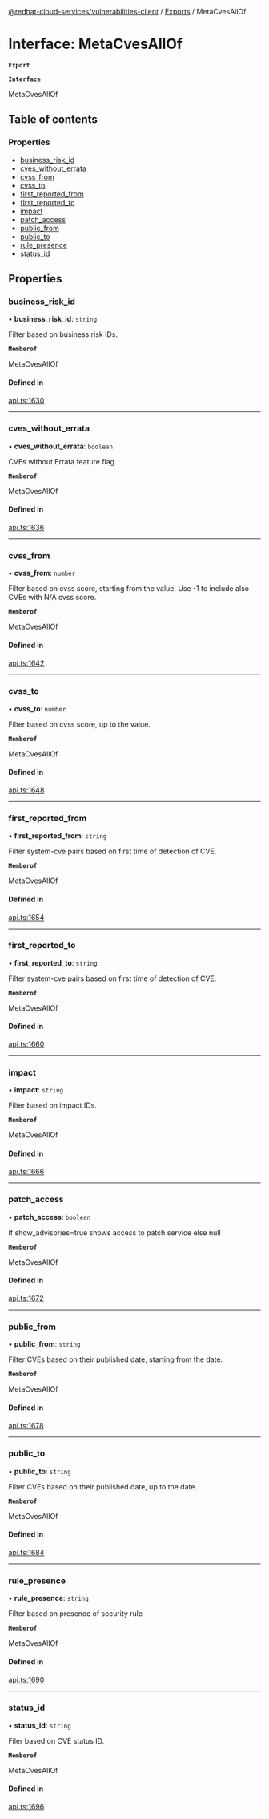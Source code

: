 [@redhat-cloud-services/vulnerabilities-client](../README.md) / [Exports](../modules.md) / MetaCvesAllOf

# Interface: MetaCvesAllOf

**`Export`**

**`Interface`**

MetaCvesAllOf

## Table of contents

### Properties

- [business\_risk\_id](MetaCvesAllOf.md#business_risk_id)
- [cves\_without\_errata](MetaCvesAllOf.md#cves_without_errata)
- [cvss\_from](MetaCvesAllOf.md#cvss_from)
- [cvss\_to](MetaCvesAllOf.md#cvss_to)
- [first\_reported\_from](MetaCvesAllOf.md#first_reported_from)
- [first\_reported\_to](MetaCvesAllOf.md#first_reported_to)
- [impact](MetaCvesAllOf.md#impact)
- [patch\_access](MetaCvesAllOf.md#patch_access)
- [public\_from](MetaCvesAllOf.md#public_from)
- [public\_to](MetaCvesAllOf.md#public_to)
- [rule\_presence](MetaCvesAllOf.md#rule_presence)
- [status\_id](MetaCvesAllOf.md#status_id)

## Properties

### business\_risk\_id

• **business\_risk\_id**: `string`

Filter based on business risk IDs.

**`Memberof`**

MetaCvesAllOf

#### Defined in

[api.ts:1630](https://github.com/RedHatInsights/javascript-clients/blob/master/packages/vulnerabilities/git-api/api.ts#L1630)

___

### cves\_without\_errata

• **cves\_without\_errata**: `boolean`

CVEs without Errata feature flag

**`Memberof`**

MetaCvesAllOf

#### Defined in

[api.ts:1636](https://github.com/RedHatInsights/javascript-clients/blob/master/packages/vulnerabilities/git-api/api.ts#L1636)

___

### cvss\_from

• **cvss\_from**: `number`

Filter based on cvss score, starting from the value. Use -1 to include also CVEs with N/A cvss score.

**`Memberof`**

MetaCvesAllOf

#### Defined in

[api.ts:1642](https://github.com/RedHatInsights/javascript-clients/blob/master/packages/vulnerabilities/git-api/api.ts#L1642)

___

### cvss\_to

• **cvss\_to**: `number`

Filter based on cvss score, up to the value.

**`Memberof`**

MetaCvesAllOf

#### Defined in

[api.ts:1648](https://github.com/RedHatInsights/javascript-clients/blob/master/packages/vulnerabilities/git-api/api.ts#L1648)

___

### first\_reported\_from

• **first\_reported\_from**: `string`

Filter system-cve pairs based on first time of detection of CVE.

**`Memberof`**

MetaCvesAllOf

#### Defined in

[api.ts:1654](https://github.com/RedHatInsights/javascript-clients/blob/master/packages/vulnerabilities/git-api/api.ts#L1654)

___

### first\_reported\_to

• **first\_reported\_to**: `string`

Filter system-cve pairs based on first time of detection of CVE.

**`Memberof`**

MetaCvesAllOf

#### Defined in

[api.ts:1660](https://github.com/RedHatInsights/javascript-clients/blob/master/packages/vulnerabilities/git-api/api.ts#L1660)

___

### impact

• **impact**: `string`

Filter based on impact IDs.

**`Memberof`**

MetaCvesAllOf

#### Defined in

[api.ts:1666](https://github.com/RedHatInsights/javascript-clients/blob/master/packages/vulnerabilities/git-api/api.ts#L1666)

___

### patch\_access

• **patch\_access**: `boolean`

If show_advisories=true shows access to patch service else null

**`Memberof`**

MetaCvesAllOf

#### Defined in

[api.ts:1672](https://github.com/RedHatInsights/javascript-clients/blob/master/packages/vulnerabilities/git-api/api.ts#L1672)

___

### public\_from

• **public\_from**: `string`

Filter CVEs based on their published date, starting from the date.

**`Memberof`**

MetaCvesAllOf

#### Defined in

[api.ts:1678](https://github.com/RedHatInsights/javascript-clients/blob/master/packages/vulnerabilities/git-api/api.ts#L1678)

___

### public\_to

• **public\_to**: `string`

Filter CVEs based on their published date, up to the date.

**`Memberof`**

MetaCvesAllOf

#### Defined in

[api.ts:1684](https://github.com/RedHatInsights/javascript-clients/blob/master/packages/vulnerabilities/git-api/api.ts#L1684)

___

### rule\_presence

• **rule\_presence**: `string`

Filter based on presence of security rule

**`Memberof`**

MetaCvesAllOf

#### Defined in

[api.ts:1690](https://github.com/RedHatInsights/javascript-clients/blob/master/packages/vulnerabilities/git-api/api.ts#L1690)

___

### status\_id

• **status\_id**: `string`

Filer based on CVE status ID.

**`Memberof`**

MetaCvesAllOf

#### Defined in

[api.ts:1696](https://github.com/RedHatInsights/javascript-clients/blob/master/packages/vulnerabilities/git-api/api.ts#L1696)
